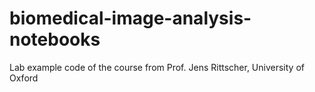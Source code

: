 # biomedical-image-analysis-notebooks

Lab example code of the course from Prof. Jens Rittscher, University of Oxford
